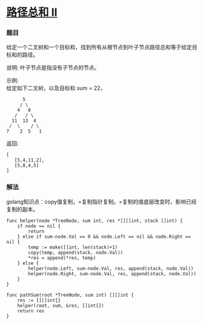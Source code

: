 # [路径总和 II](https://leetcode-cn.com/problems/path-sum/)

### 题目

给定一个二叉树和一个目标和，找到所有从根节点到叶子节点路径总和等于给定目标和的路径。

说明: 叶子节点是指没有子节点的节点。

示例:  
给定如下二叉树，以及目标和 sum = 22，

```
      5
     / \
    4   8
   /   / \
  11  13  4
 /  \    / \
7    2  5   1
```

返回:

```
[
   [5,4,11,2],
   [5,8,4,5]
]
```

### 解法

golang知识点：copy值复制，=复制指针复制。=复制的值底层改变时，影响已经复制的副本。

```
func helper(node *TreeNode, sum int, res *[][]int, stack []int) {
	if node == nil {
		return
	} else if sum-node.Val == 0 && node.Left == nil && node.Right == nil {
		temp := make([]int, len(stack)+1)
		copy(temp, append(stack, node.Val))
		*res = append(*res, temp)
	} else {
		helper(node.Left, sum-node.Val, res, append(stack, node.Val))
		helper(node.Right, sum-node.Val, res, append(stack, node.Val))
	}
}

func pathSum(root *TreeNode, sum int) [][]int {
	res := [][]int{}
	helper(root, sum, &res, []int{})
	return res
}
```
